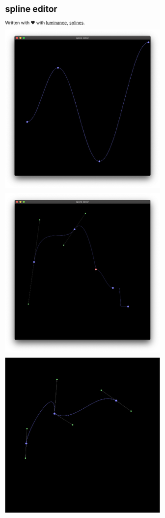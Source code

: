 # spline editor

Written with ❤️ with [luminance], [splines].

![](doc/imgs/front.png)

![](doc/imgs/front2.png)

![](doc/imgs/front3.png)

[luminance]: https://crates.io/crates/luminance
[splines]: https://crates.io/crates/splines
